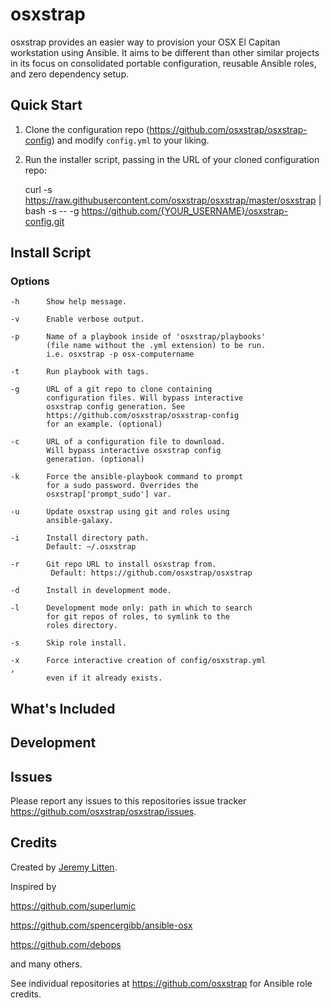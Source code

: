 # osxstrap

osxstrap provides an easier way to provision your OSX El Capitan workstation using Ansible. It aims to be different than other similar projects in its focus on consolidated portable configuration, reusable Ansible roles, and zero dependency setup.

## Quick Start

1. Clone the configuration repo (https://github.com/osxstrap/osxstrap-config) and modify `config.yml` to your liking.

2. Run the installer script, passing in the URL of your cloned configuration repo:

	curl -s https://raw.githubusercontent.com/osxstrap/osxstrap/master/osxstrap | bash -s -- -g https://github.com/{YOUR_USERNAME}/osxstrap-config.git

## Install Script

### Options

```
-h      Show help message.

-v      Enable verbose output.

-p      Name of a playbook inside of 'osxstrap/playbooks'
        (file name without the .yml extension) to be run.
        i.e. osxstrap -p osx-computername
        
-t      Run playbook with tags.

-g      URL of a git repo to clone containing 
        configuration files. Will bypass interactive
        osxstrap config generation. See 
        https://github.com/osxstrap/osxstrap-config
        for an example. (optional)

-c      URL of a configuration file to download.
        Will bypass interactive osxstrap config
        generation. (optional)

-k      Force the ansible-playbook command to prompt
        for a sudo password. Overrides the
        osxstrap['prompt_sudo'] var.

-u      Update osxstrap using git and roles using
        ansible-galaxy.

-i      Install directory path.
        Default: ~/.osxstrap

-r      Git repo URL to install osxstrap from. 
         Default: https://github.com/osxstrap/osxstrap

-d      Install in development mode.

-l      Development mode only: path in which to search
        for git repos of roles, to symlink to the
        roles directory.

-s      Skip role install.

-x      Force interactive creation of config/osxstrap.yml
,
        even if it already exists.
```

## What's Included

## Development

## Issues

Please report any issues to this repositories issue tracker https://github.com/osxstrap/osxstrap/issues.

## Credits

Created by [Jeremy Litten](https://github.com/jeremyltn).

Inspired by

https://github.com/superlumic

https://github.com/spencergibb/ansible-osx

https://github.com/debops

and many others.

See individual repositories at https://github.com/osxstrap for Ansible role credits.